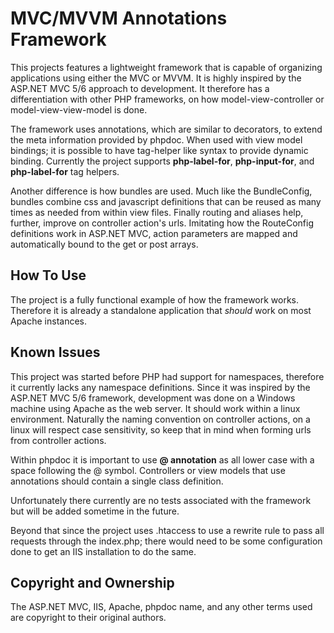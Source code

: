 # MVC/MVVM Annotations Framework

This projects features a lightweight framework that is capable of organizing applications using either the MVC or MVVM. It is highly inspired by the ASP.NET MVC 5/6 approach to development. It therefore has a differentiation with other PHP frameworks, on how model-view-controller or model-view-view-model is done. 

The framework uses annotations, which are similar to decorators, to extend the meta information provided by phpdoc. When used with view model bindings; it is possible to have tag-helper like syntax to provide dynamic binding. Currently the project supports **php-label-for**, **php-input-for**, and **php-label-for** tag helpers.

Another difference is how bundles are used. Much like the BundleConfig, bundles combine css and javascript definitions that can be reused as many times as needed from within view files. Finally routing and aliases help, further, improve on controller action's urls. Imitating how the RouteConfig definitions work in ASP.NET MVC, action parameters are mapped and automatically bound to the get or post arrays.

## How To Use

The project is a fully functional example of how the framework works. Therefore it is already a standalone application that *should* work on most Apache instances.

## Known Issues

This project was started before PHP had support for namespaces, therefore it currently lacks any namespace definitions. Since it was inspired by the ASP.NET MVC 5/6 framework, development was done on a Windows machine using Apache as the web server. It should work within a linux environment. Naturally the naming convention on controller actions, on a linux will respect case sensitivity, so keep that in mind when forming urls from controller actions.

Within phpdoc it is important to use **@ annotation** as all lower case with a space following the @ symbol. Controllers or view models that use annotations should contain a single class definition.

Unfortunately there currently are no tests associated with the framework but will be added sometime in the future.
 
Beyond that since the project uses .htaccess to use a rewrite rule to pass all requests through the index.php; there would need to be some configuration done to get an IIS installation to do the same.  

## Copyright and Ownership

The ASP.NET MVC, IIS, Apache, phpdoc name, and any other terms used are copyright to their original authors.

